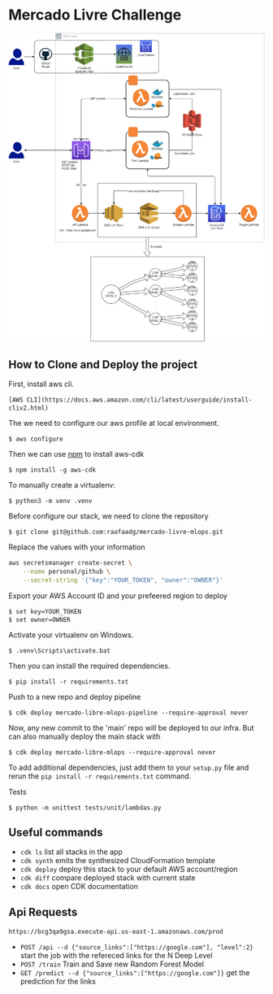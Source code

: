 # Mercado Livre Challenge

![architecture](img/meli-infra.png)

## How to Clone and Deploy the project

First, install aws cli.

```
[AWS CLI](https://docs.aws.amazon.com/cli/latest/userguide/install-cliv2.html)
```
The  we need to configure our aws profile at local environment.

```
$ aws configure
```
Then we can use [npm](https://nodejs.org/en/download/) to install aws-cdk

```
$ npm install -g aws-cdk
```
To manually create a virtualenv:

```
$ python3 -m venv .venv
```
Before configure our stack, we need to clone the repository

```
$ git clone git@github.com:raafaadg/mercado-livre-mlops.git
```
Replace the values with your information

```bash
aws secretsmanager create-secret \
    --name personal/github \
    --secret-string '{"key":"YOUR_TOKEN", "owner":"OWNER"}'
```

Export your AWS Account ID and your prefeered region to deploy

```
$ set key=YOUR_TOKEN
$ set owner=OWNER
```

Activate your virtualenv on Windows.

```
$ .venv\Scripts\activate.bat
```

Then you can install the required dependencies.

```
$ pip install -r requirements.txt
```

Push to a new repo and deploy pipeline

```
$ cdk deploy mercado-libre-mlops-pipeline --require-approval never
```

Now, any new commit to the 'main' repo will be deployed to our infra.
But can also manually deploy the main stack with

```
$ cdk deploy mercado-libre-mlops --require-approval never
```

To add additional dependencies, just add them to your `setup.py` file and rerun the `pip install -r requirements.txt`
command.

Tests

```
$ python -m unittest tests/unit/lambdas.py
```

## Useful commands

 * `cdk ls`          list all stacks in the app
 * `cdk synth`       emits the synthesized CloudFormation template
 * `cdk deploy`      deploy this stack to your default AWS account/region
 * `cdk diff`        compare deployed stack with current state
 * `cdk docs`        open CDK documentation

## Api Requests
```
https://bcg3qa9gsa.execute-api.us-east-1.amazonaws.com/prod
```

 * `POST /api --d {"source_links":["https://google.com"], "level":2}`          start the job with the refereced links for the N Deep Level
 * `POST /train`       Train and Save new Random Forest Model
 * `GET /predict --d {"source_links":["https://google.com"]}`      get the prediction for the links


